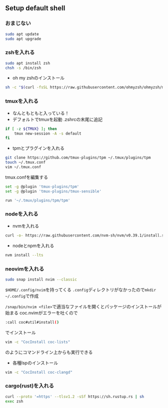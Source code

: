 ## Setup default shell
### おまじない
```bash
sudo apt update
sudo apt upgrade
```

### zshを入れる
```bash
sudo apt install zsh
chsh -s /bin/zsh
```
- oh my zshのインストール
```bash
sh -c "$(curl -fsSL https://raw.githubusercontent.com/ohmyzsh/ohmyzsh/master/tools/install.sh)"
```

### tmuxを入れる
- なんともともと入っている！
- デフォルトでtmuxを起動
.zshrcの末尾に追記
```bash
if [ -z ${TMUX} ]; then
    tmux new-session -A -s default
fi
```
- tpmとプラグインを入れる
```bash
git clone https://github.com/tmux-plugins/tpm ~/.tmux/plugins/tpm
touch ~/.tmux.conf
vim ~/.tmux.conf
```
tmux.confを編集する
```bash
set -g @plugin 'tmux-plugins/tpm'
set -g @plugin 'tmux-plugins/tmux-sensible'

run '~/.tmux/plugins/tpm/tpm'
```

### nodeを入れる
- nvmを入れる
```bash
curl -o- https://raw.githubusercontent.com/nvm-sh/nvm/v0.39.1/install.sh | zsh
```
- nodeとnpmを入れる
```bash
nvm install --lts
```

### neovimを入れる
```bash
sudo snap install nvim --classic
```
`$HOME/.config/nvim`を持ってくる
`.config`ディレクトリがなかったので`mkdir ~/.config`で作成

`/snap/bin/nvim <file>`で適当なファイルを開くとパッケージのインストールが始まる
coc.nvimがエラーを吐くので
```bash
:call coc#util#install()
```
でインストール
```bash
vim -c "CocInstall coc-lists"
```
のようにコマンドライン上からも実行できる
- 各種lspのインストール
```bash
vim -c "CocInstall coc-clangd"
```

### cargo(rust)を入れる
```bash
curl --proto '=https' --tlsv1.2 -sSf https://sh.rustup.rs | sh
exec zsh
```
